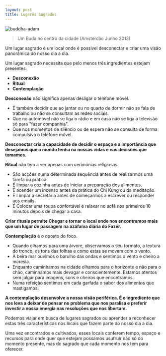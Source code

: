 ```yaml
---
layout: post
title: Lugares Sagrados
---
```


![buddha-adam](http://devagar.org/imagens/buddha.jpg)

>Um Buda no centro da cidade (Amsterdão Junho 2013)

Um lugar sagrado é um local onde é possível desconectar e criar uma visão panorâmica do nosso dia a dia. 

Um lugar sagrado necessita que pelo menos três ingredientes estejam presentes. 

+ **Desconexão**
+ **Ritual** 
+ **Contemplação**

**Desconexão** não significa apenas desligar o telefone móvel. 

+ É também decidir que ao jantar ou no quarto de dormir não se fala de trabalho ou não se consultam as redes sociais. 
+ Que no automóvel não se liga o rádio e em casa não se liga a televisão só para "fazer companhia". 
+ Que nos momentos de silêncio ou de espera não se consulta de forma compulsiva o telefone móvel.

**Desconectar cria a capacidade de decidir o espaço e a importância que desejamos que o mundo tenha na nossas vidas e nas decisões que tomamos.** 

**Ritual** não tem a ver apenas com cerimónias religiosas. 

+ São acções numa determinada sequência antes de realizarmos uma tarefa ou prática. 
+ É limpar a cozinha antes de iniciar a preparação dos alimentos. 
+ É acender um incenso antes da prática do Chi Kung ou da meditação. 
+ É Limpar a secretária antes de começarmos a escrever ou responder aos emails.
+ É Colocar uma roupa confortável e relaxar no sofá nos primeiros 10 minutos depois de chegar a casa. 

**Criar rituais permite Chegar e tornar o local onde nos encontramos mais que um lugar de passagem na azáfama diária do Fazer.** 

**Contemplação** é o oposto do foco. 

+ Quando olhamos para uma árvore, observamos o seu formato, a textura do tronco, os tons das folhas e como estas se movem com o vento. 
+ À beira mar ouvimos o barulho das ondas e sentimos o vento e cheiro a maresia. 
+ Enquanto caminhamos na cidade olhamos para o horizonte e não para o chão, caminhamos mais devagar e conscientemente. Estamos atentos sem julgar para imagens, sons e cheiros que encontramos. 
+ Numa refeição sentimos em cada garfada o sabor dos alimentos que mastigamos. 

**A contemplação desenvolve a nossa visão periférica. É o ingrediente que nos leva a deixar de pensar no problema que nos paralisa e preferir investir a nossa energia nas resoluções que nos libertam.** 

Podemos viajar em busca de lugares sagrados ou aprender a reconhecer estas três características nos locais que fazem parte do nosso dia a dia. 

Uma vez encontrados e cultivados, esses locais conferem tempo, espaço e recursos para onde quer que estejam possamos usufruir não só do momento presente, mas do sagrado que cada momento nos tem para oferecer.
 